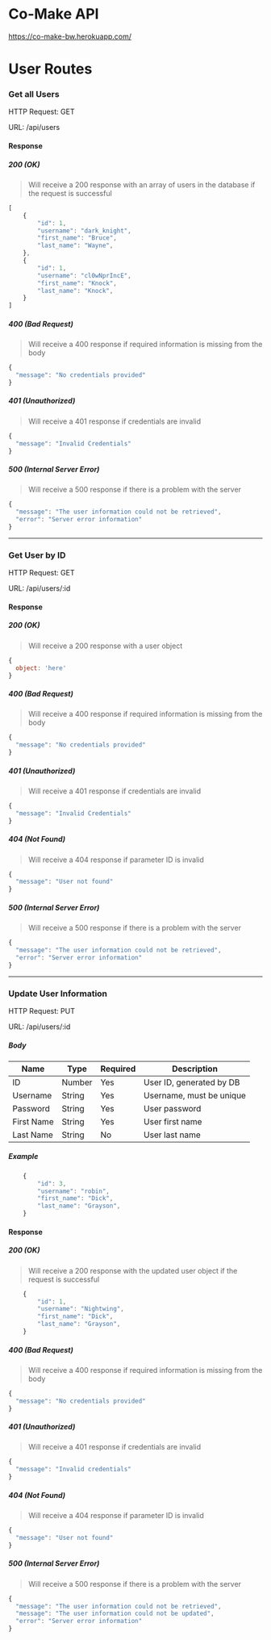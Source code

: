 # Co-Make API
https://co-make-bw.herokuapp.com/

# User Routes

### Get all Users
HTTP Request: GET

URL: /api/users

#### Response
##### 200 (OK)
> Will receive a 200 response with an array of users in the database if the request is successful
```javascript
[
    {
        "id": 1,
        "username": "dark_knight",
        "first_name": "Bruce",
        "last_name": "Wayne",
    },
    {
        "id": 1,
        "username": "cl0wNprIncE",
        "first_name": "Knock",
        "last_name": "Knock",
    }
]
```

##### 400 (Bad Request)
> Will receive a 400 response if required information is missing from the body
```javascript
{
  "message": "No credentials provided"
}
```

##### 401 (Unauthorized)
> Will receive a 401 response if credentials are invalid
```javascript
{
  "message": "Invalid Credentials"
}
```

##### 500 (Internal Server Error)
> Will receive a 500 response if there is a problem with the server
```javascript
{
  "message": "The user information could not be retrieved",
  "error": "Server error information"
}
```

*** ***
### Get User by ID
HTTP Request: GET

URL: /api/users/:id

#### Response
##### 200 (OK)
> Will receive a 200 response with a user object
```javascript
{
  object: 'here'
}
```

##### 400 (Bad Request)
> Will receive a 400 response if required information is missing from the body
```javascript
{
  "message": "No credentials provided"
}
```

##### 401 (Unauthorized)
> Will receive a 401 response if credentials are invalid
```javascript
{
  "message": "Invalid Credentials"
}
```

##### 404 (Not Found)
> Will receive a 404 response if parameter ID is invalid
```javascript
{
  "message": "User not found"
}
```

##### 500 (Internal Server Error)
> Will receive a 500 response if there is a problem with the server
```javascript
{
  "message": "The user information could not be retrieved",
  "error": "Server error information"
}
```

*** ***
### Update User Information
HTTP Request: PUT

URL: /api/users/:id

##### Body
| Name        | Type    | Required  | Description                                             |
| ----------- | ------- | --------- | ------------------------------------------------------  |
| ID          | Number  | Yes       | User ID, generated by DB                                |
| Username    | String  | Yes       | Username, must be unique                                |
| Password    | String  | Yes       | User password                                           |
| First Name  | String  | Yes       | User first name                                         |
| Last Name   | String  | No        | User last name                                          |

##### Example
```javascript
    {
        "id": 3,
        "username": "robin",
        "first_name": "Dick",
        "last_name": "Grayson",
    }
```

#### Response
##### 200 (OK)
> Will receive a 200 response with the updated user object if the request is successful
```javascript
    {
        "id": 1,
        "username": "Nightwing",
        "first_name": "Dick",
        "last_name": "Grayson",
    }
```

##### 400 (Bad Request)
> Will receive a 400 response if required information is missing from the body
```javascript
{
  "message": "No credentials provided"
}
```

##### 401 (Unauthorized)
> Will receive a 401 response if credentials are invalid
```javascript
{
  "message": "Invalid credentials"
}
```

##### 404 (Not Found)
> Will receive a 404 response if parameter ID is invalid
```javascript
{
  "message": "User not found"
}
```

##### 500 (Internal Server Error)
> Will receive a 500 response if there is a problem with the server
```javascript
{
  "message": "The user information could not be retrieved",
  "message": "The user information could not be updated",
  "error": "Server error information"
}
```
